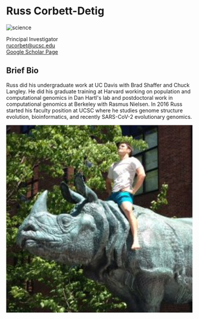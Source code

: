 # Russ Corbett-Detig
![science](https://img.shields.io/badge/FileType-.pl-orange)

Principal Investigator  
rucorbet@ucsc.edu   
[Google Scholar Page](https://scholar.google.com/citations?user=9sF4nOkAAAAJ&hl=en&oi=ao)

## Brief Bio
Russ did his undergraduate work at UC Davis with Brad Shaffer and Chuck Langley. He did his graduate training at Harvard working on population and computational genomics in Dan Hartl's lab and postdoctoral work in computational genomics at Berkeley with Rasmus Nielsen. In 2016 Russ started his faculty position at UCSC where he studies genome structure evolution, bioinformatics, and recently SARS-CoV-2 evolutionary genomics. 

<img src='russ.png' alt='russ' width='500'/>
